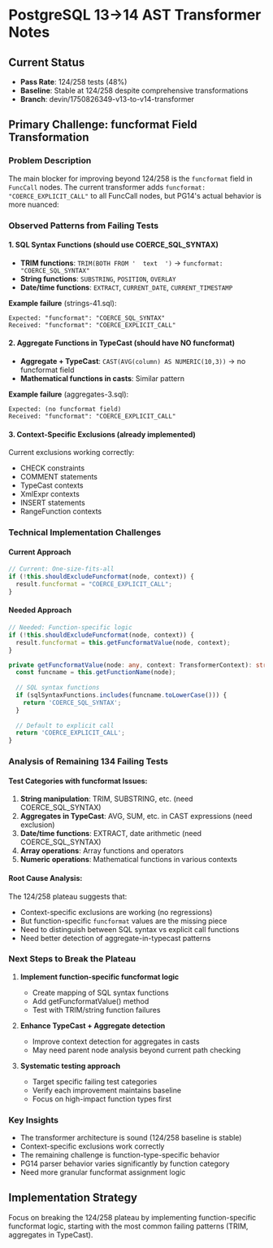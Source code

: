 # PostgreSQL 13->14 AST Transformer Notes

## Current Status
- **Pass Rate**: 124/258 tests (48%)
- **Baseline**: Stable at 124/258 despite comprehensive transformations
- **Branch**: devin/1750826349-v13-to-v14-transformer

## Primary Challenge: funcformat Field Transformation

### Problem Description
The main blocker for improving beyond 124/258 is the `funcformat` field in `FuncCall` nodes. The current transformer adds `funcformat: "COERCE_EXPLICIT_CALL"` to all FuncCall nodes, but PG14's actual behavior is more nuanced:

### Observed Patterns from Failing Tests

#### 1. SQL Syntax Functions (should use COERCE_SQL_SYNTAX)
- **TRIM functions**: `TRIM(BOTH FROM '  text  ')` → `funcformat: "COERCE_SQL_SYNTAX"`
- **String functions**: `SUBSTRING`, `POSITION`, `OVERLAY`
- **Date/time functions**: `EXTRACT`, `CURRENT_DATE`, `CURRENT_TIMESTAMP`

**Example failure** (strings-41.sql):
```
Expected: "funcformat": "COERCE_SQL_SYNTAX"
Received: "funcformat": "COERCE_EXPLICIT_CALL"
```

#### 2. Aggregate Functions in TypeCast (should have NO funcformat)
- **Aggregate + TypeCast**: `CAST(AVG(column) AS NUMERIC(10,3))` → no funcformat field
- **Mathematical functions in casts**: Similar pattern

**Example failure** (aggregates-3.sql):
```
Expected: (no funcformat field)
Received: "funcformat": "COERCE_EXPLICIT_CALL"
```

#### 3. Context-Specific Exclusions (already implemented)
Current exclusions working correctly:
- CHECK constraints
- COMMENT statements  
- TypeCast contexts
- XmlExpr contexts
- INSERT statements
- RangeFunction contexts

### Technical Implementation Challenges

#### Current Approach
```typescript
// Current: One-size-fits-all
if (!this.shouldExcludeFuncformat(node, context)) {
  result.funcformat = "COERCE_EXPLICIT_CALL";
}
```

#### Needed Approach
```typescript
// Needed: Function-specific logic
if (!this.shouldExcludeFuncformat(node, context)) {
  result.funcformat = this.getFuncformatValue(node, context);
}

private getFuncformatValue(node: any, context: TransformerContext): string {
  const funcname = this.getFunctionName(node);
  
  // SQL syntax functions
  if (sqlSyntaxFunctions.includes(funcname.toLowerCase())) {
    return 'COERCE_SQL_SYNTAX';
  }
  
  // Default to explicit call
  return 'COERCE_EXPLICIT_CALL';
}
```

### Analysis of Remaining 134 Failing Tests

#### Test Categories with funcformat Issues:
1. **String manipulation**: TRIM, SUBSTRING, etc. (need COERCE_SQL_SYNTAX)
2. **Aggregates in TypeCast**: AVG, SUM, etc. in CAST expressions (need exclusion)
3. **Date/time functions**: EXTRACT, date arithmetic (need COERCE_SQL_SYNTAX)
4. **Array operations**: Array functions and operators
5. **Numeric operations**: Mathematical functions in various contexts

#### Root Cause Analysis:
The 124/258 plateau suggests that:
- Context-specific exclusions are working (no regressions)
- But function-specific `funcformat` values are the missing piece
- Need to distinguish between SQL syntax vs explicit call functions
- Need better detection of aggregate-in-typecast patterns

### Next Steps to Break the Plateau

1. **Implement function-specific funcformat logic**
   - Create mapping of SQL syntax functions
   - Add getFuncformatValue() method
   - Test with TRIM/string function failures

2. **Enhance TypeCast + Aggregate detection**
   - Improve context detection for aggregates in casts
   - May need parent node analysis beyond current path checking

3. **Systematic testing approach**
   - Target specific failing test categories
   - Verify each improvement maintains baseline
   - Focus on high-impact function types first

### Key Insights
- The transformer architecture is sound (124/258 baseline is stable)
- Context-specific exclusions work correctly
- The remaining challenge is function-type-specific behavior
- PG14 parser behavior varies significantly by function category
- Need more granular funcformat assignment logic

## Implementation Strategy
Focus on breaking the 124/258 plateau by implementing function-specific funcformat logic, starting with the most common failing patterns (TRIM, aggregates in TypeCast).
